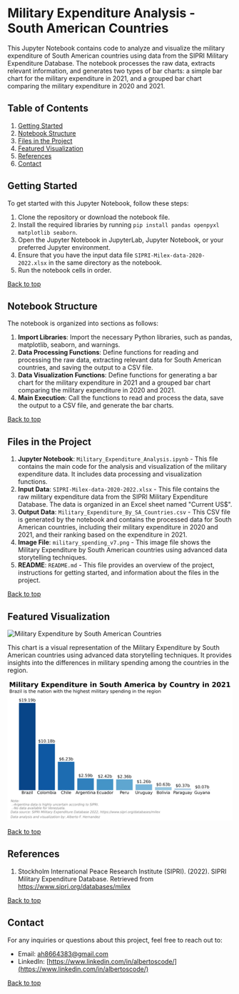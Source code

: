 # Military Expenditure Analysis - South American Countries

This Jupyter Notebook contains code to analyze and visualize the military expenditure of South American countries using data from the SIPRI Military Expenditure Database. The notebook processes the raw data, extracts relevant information, and generates two types of bar charts: a simple bar chart for the military expenditure in 2021, and a grouped bar chart comparing the military expenditure in 2020 and 2021.

## Table of Contents

1. [Getting Started](#getting-started)
2. [Notebook Structure](#notebook-structure)
3. [Files in the Project](#files-in-the-project)
4. [Featured Visualization](#featured-visualization)
5. [References](#references)
6. [Contact](#contact)

## Getting Started <a name="getting-started"></a>

To get started with this Jupyter Notebook, follow these steps:

1. Clone the repository or download the notebook file.
2. Install the required libraries by running `pip install pandas openpyxl matplotlib seaborn`.
3. Open the Jupyter Notebook in JupyterLab, Jupyter Notebook, or your preferred Jupyter environment.
4. Ensure that you have the input data file `SIPRI-Milex-data-2020-2022.xlsx` in the same directory as the notebook.
5. Run the notebook cells in order.

[Back to top](#military-expenditure-analysis---south-american-countries)

## Notebook Structure <a name="notebook-structure"></a>

The notebook is organized into sections as follows:

1. **Import Libraries**: Import the necessary Python libraries, such as pandas, matplotlib, seaborn, and warnings.
2. **Data Processing Functions**: Define functions for reading and processing the raw data, extracting relevant data for South American countries, and saving the output to a CSV file.
3. **Data Visualization Functions**: Define functions for generating a bar chart for the military expenditure in 2021 and a grouped bar chart comparing the military expenditure in 2020 and 2021.
4. **Main Execution**: Call the functions to read and process the data, save the output to a CSV file, and generate the bar charts.

[Back to top](#military-expenditure-analysis---south-american-countries)

## Files in the Project <a name="files-in-the-project"></a>

1. **Jupyter Notebook**: `Military_Expenditure_Analysis.ipynb` - This file contains the main code for the analysis and visualization of the military expenditure data. It includes data processing and visualization functions.
2. **Input Data**: `SIPRI-Milex-data-2020-2022.xlsx` - This file contains the raw military expenditure data from the SIPRI Military Expenditure Database. The data is organized in an Excel sheet named "Current US$".
3. **Output Data**: `Military_Expenditure_By_SA_Countries.csv` - This CSV file is generated by the notebook and contains the processed data for South American countries, including their military expenditure in 2020 and 2021, and their ranking based on the expenditure in 2021.
4. **Image File**: `military_spending_v7.png` - This image file shows the Military Expenditure by South American countries using advanced data storytelling techniques.
5. **README**: `README.md` - This file provides an overview of the project, instructions for getting started, and information about the files in the project.

[Back to top](#military-expenditure-analysis---south-american-countries)

## Featured Visualization <a name="featured-visualization"></a>

![Military Expenditure by South American Countries](military_spending_v7.png)

This chart is a visual representation of the Military Expenditure by South American countries using advanced data storytelling techniques. It provides insights into the differences in military spending among the countries in the region.

![](military_spending_v7.jpg)

[Back to top](#military-expenditure-analysis---south-american-countries)

## References <a name="references"></a>

1. Stockholm International Peace Research Institute (SIPRI). (2022). SIPRI Military Expenditure Database. Retrieved from https://www.sipri.org/databases/milex

[Back to top](#military-expenditure-analysis---south-american-countries)

## Contact <a name="contact"></a>

For any inquiries or questions about this project, feel free to reach out to:

- Email: [ah8664383@gmail.com](ah8664383@gmail.com)
- LinkedIn: [https://www.linkedin.com/in/albertoscode/](https://www.linkedin.com/in/albertoscode/)

[Back to top](#military-expenditure-analysis---south-american-countries)

